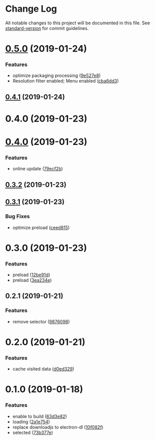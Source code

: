 # Change Log

All notable changes to this project will be documented in this file. See [standard-version](https://github.com/conventional-changelog/standard-version) for commit guidelines.

<a name="0.5.0"></a>
# [0.5.0](https://github.com/jrainlau/kaleido/compare/v0.4.1...v0.5.0) (2019-01-24)


### Features

* optimize packaging processing ([9e527e8](https://github.com/jrainlau/kaleido/commit/9e527e8))
* Resolution filter enabled; Menu enabled ([cba6dd3](https://github.com/jrainlau/kaleido/commit/cba6dd3))



<a name="0.4.1"></a>
## [0.4.1](https://github.com/jrainlau/kaleido/compare/v0.4.0...v0.4.1) (2019-01-24)



<a name="0.4.0"></a>
# 0.4.0 (2019-01-23)



<a name="0.4.0"></a>
# [0.4.0](https://github.com/jrainlau/kaleido/compare/v0.3.2...v0.4.0) (2019-01-23)


### Features

* online update ([79ecf2b](https://github.com/jrainlau/kaleido/commit/79ecf2b))



<a name="0.3.2"></a>
## [0.3.2](https://github.com/jrainlau/kaleido/compare/v0.3.1...v0.3.2) (2019-01-23)



<a name="0.3.1"></a>
## [0.3.1](https://github.com/jrainlau/kaleido/compare/v0.3.0...v0.3.1) (2019-01-23)


### Bug Fixes

* optimize preload ([ceed815](https://github.com/jrainlau/kaleido/commit/ceed815))



<a name="0.3.0"></a>
# 0.3.0 (2019-01-23)


### Features

* preload ([12be91d](https://github.com/jrainlau/kaleido/commit/12be91d))
* preload ([3ea234e](https://github.com/jrainlau/kaleido/commit/3ea234e))



<a name="0.2.1"></a>
## 0.2.1 (2019-01-21)


### Features

* remove selector ([9876098](https://github.com/jrainlau/kaleido/commit/9876098))



<a name="0.2.0"></a>
# 0.2.0 (2019-01-21)


### Features

* cache visited data ([d0ed329](https://github.com/jrainlau/kaleido/commit/d0ed329))



<a name="0.1.0"></a>
# 0.1.0 (2019-01-18)


### Features

* enable to build ([63d3e82](https://github.com/jrainlau/kaleido/commit/63d3e82))
* loading ([2a1e754](https://github.com/jrainlau/kaleido/commit/2a1e754))
* replace downloadjs to electron-dl ([10f082f](https://github.com/jrainlau/kaleido/commit/10f082f))
* selected ([73b377e](https://github.com/jrainlau/kaleido/commit/73b377e))
